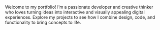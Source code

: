 Welcome to my portfolio! 
I’m a passionate developer and creative thinker who loves turning ideas into interactive and visually appealing digital experiences. 
Explore my projects to see how I combine design, code, and functionality to bring concepts to life.

